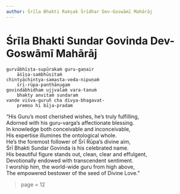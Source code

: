 ```yaml
---
author: Śrīla Bhakti Rakṣak Śrīdhar Dev-Goswāmī Mahārāj
---
```


# Śrīla Bhakti Sundar Govinda Dev-Goswāmī Mahārāj

    gurvābhīṣṭa-supūrakaṁ guru-gaṇair
        āśīṣa-saṁbhūṣitaṁ
    chintyāchintya-samasta-veda-nipuṇaṁ
        śrī-rūpa-panthānugam
    govindābhidham ujjvalaṁ vara-tanuṁ
        bhakty anvitaṁ sundaraṁ
    vande viśva-guruñ cha divya-bhagavat-
        premṇo hi bīja-pradam

“His Guru’s most cherished wishes, he’s truly fulfilling,\
Adorned with his guru-varga’s affectionate blessing.\
In knowledge both conceivable and inconceivable,\
His expertise illumines the ontological whole.\
He’s the foremost follower of Śrī Rūpa’s divine aim,\
Śrī Bhakti Sundar Govinda is his celebrated name.\
His beautiful figure stands out, clean, clear and effulgent,\
Devotionally endowed with transcendent sentiment.\
I worship him, the world-wide guru from high above,\
The empowered bestower of the seed of Divine Love.”


> page = 12
